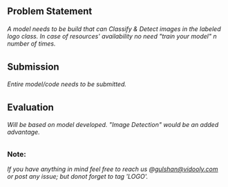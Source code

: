 ## Problem Statement
###### A model needs to be build that can *Classify* & *Detect* images in the labeled logo class. In case of resources' availability no need "train your model" n number of times.

## Submission
###### Entire model/code needs to be submitted.

## Evaluation
###### Will be based on model developed. "*Image Detection*" would be an added advantage.

### Note:
*If you have anything in mind feel free to reach us @gulshan@vidooly.com or post any issue; but donot forget to tag 'LOGO'.*
